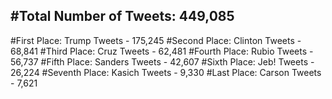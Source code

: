 #Total Number of Tweets: 449,085 
---
#First Place: Trump Tweets - 175,245
#Second Place: Clinton Tweets - 68,841
#Third Place: Cruz Tweets - 62,481
#Fourth Place: Rubio Tweets - 56,737
#Fifth Place: Sanders Tweets - 42,607
#Sixth Place: Jeb! Tweets - 26,224
#Seventh Place: Kasich Tweets - 9,330
#Last Place: Carson Tweets - 7,621
